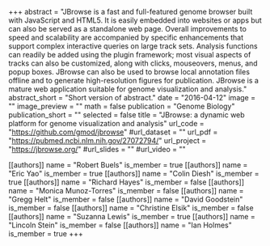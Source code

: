 +++
abstract = "JBrowse is a fast and full-featured genome browser built with JavaScript and HTML5. It is easily embedded into websites or apps but can also be served as a standalone web page. Overall improvements to speed and scalability are accompanied by specific enhancements that support complex interactive queries on large track sets. Analysis functions can readily be added using the plugin framework; most visual aspects of tracks can also be customized, along with clicks, mouseovers, menus, and popup boxes. JBrowse can also be used to browse local annotation files offline and to generate high-resolution figures for publication. JBrowse is a mature web application suitable for genome visualization and analysis."
abstract_short = "Short version of abstract."
date = "2016-04-12"
image = ""
image_preview = ""
math = false
publication = "Genome Biology"
publication_short = ""
selected = false
title = "JBrowse: a dynamic web platform for genome visualization and analysis"
url_code = "https://github.com/gmod/jbrowse"
#url_dataset = ""
url_pdf = "https://pubmed.ncbi.nlm.nih.gov/27072794/"
url_project = "https://jbrowse.org/"
#url_slides = ""
#url_video = ""

[[authors]]
    name = "Robert Buels"
    is_member = true
[[authors]]
    name = "Eric Yao"
    is_member = true
[[authors]]
    name = "Colin Diesh"
    is_member = true
[[authors]]
    name = "Richard Hayes"
    is_member = false
[[authors]]
    name = "Monica Munoz-Torres"
    is_member = false
[[authors]]
    name = "Gregg Helt"
    is_member = false
[[authors]]
    name = "David Goodstein"
    is_member = false
[[authors]]
    name = "Christine Elsik"
    is_member = false
[[authors]]
    name = "Suzanna Lewis"
    is_member = true
[[authors]]
    name = "Lincoln Stein"
    is_member = false
[[authors]]
    name = "Ian Holmes"
    is_member = true
+++


<!-- You can add information in $\LaTeX$ and *Markdown* here. -->

